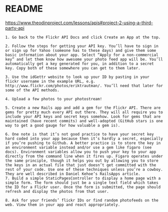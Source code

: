 # README

https://www.theodinproject.com/lessons/apis#project-2-using-a-third-party-api



    1. Go back to the Flickr API Docs and click Create an App at the top.
    
    2. Follow the steps for getting your API key. You’ll have to sign in or sign up for Yahoo (someone has to these days) and give them some basic information about your app. Select “Apply for a non-commercial key” and let them know how awesome your photo feed app will be. You’ll automatically get a key generated for you, in addition to a secret key. Copy both of these somewhere you can get to them later.
    
    3. Use the idGettr website to look up your ID by pasting in your flickr username in the example URL, e.g. http://www.flickr.com/photos/eriktrautman/. You’ll need that later for some of the API methods.

    4. Upload a few photos to your photostream!

    5. Create a new Rails app and add a gem for the Flickr API. There are gems for pretty much every API out there. They will all require you to include your API keys and secret keys somehow. Look for gems that are maintained (have recent commits) and well-adopted (GitHub stars is one way to get a good gauge for how valuable a gem is).
    
    6. One note is that it’s not good practice to have your secret key hard coded into your app because then it’s hardly a secret, especially if you’re pushing to Github. A better practice is to store the key in an environment variable instead and/or use a gem like figaro (see docs). Environment variables allow you to push your key to your app directly from the command line when it fires up. Figaro operates under the same principle, though it helps you out by allowing you to store the keys in an actual file that just doesn’t get committed with the rest of your code. Use one of these techniques unless you’re a cowboy. They are well described in Daniel Kehoe’s RailsApps article.
    7. Build a simple StaticPagesController to display a home page with a simple form. The form should just be a single text field which takes the ID for a Flickr user. Once the form is submitted, the page should refresh and display the photos from that user.
    
    8. Ask for your friends’ flickr IDs or find random photofeeds on the web. View them in your app and react appropriately.

